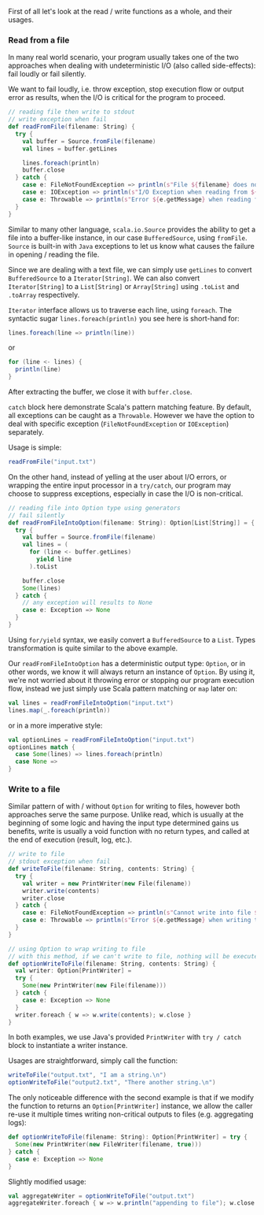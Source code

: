 First of all let's look at the read / write functions as a whole, and their usages.

### Read from a file

In many real world scenario, your program usually takes one of the two approaches when dealing with undeterministic I/O
(also called side-effects): fail loudly or fail silently.

We want to fail loudly, i.e. throw exception, stop execution flow or output error as results, when the I/O is critical
for the program to proceed.

```scala
// reading file then write to stdout
// write exception when fail
def readFromFile(filename: String) {
  try {
    val buffer = Source.fromFile(filename)
    val lines = buffer.getLines

    lines.foreach(println)
    buffer.close
  } catch {
    case e: FileNotFoundException => println(s"File ${filename} does not exist.")
    case e: IOException => println(s"I/O Exception when reading from ${filename}.")
    case e: Throwable => println(s"Error ${e.getMessage} when reading from ${filename}.")
  }
}
```

Similar to many other language, `scala.io.Source` provides the ability to get a file into a buffer-like instance,
in our case `BufferedSource`, using `fromFile`. `Source` is built-in with `Java` exceptions to let us know what
causes the failure in opening / reading the file.

Since we are dealing with a text file, we can simply use `getLines` to convert `BufferedSource` to a `Iterator[String]`.
We can also convert `Iterator[String]` to a `List[String]` or `Array[String]` using `.toList` and `.toArray`
respectively.

`Iterator` interface allows us to traverse each line, using `foreach`. The syntactic sugar `lines.foreach(println)`
you see here is short-hand for:

```scala
lines.foreach(line => println(line))
```

or

```scala
for (line <- lines) {
  println(line)
}
```

After extracting the buffer, we close it with `buffer.close`.

`catch` block here demonstrate Scala's pattern matching feature. By default, all exceptions can be caught
as a `Throwable`.
However we have the option to deal with specific exception (`FileNotFoundException` or `IOException`) separately.

Usage is simple:

```scala
readFromFile("input.txt")
```

On the other hand, instead of yelling at the user about I/O errors, or wrapping the entire input processor in a
`try/catch`, our program may choose to suppress exceptions, especially in case the I/O is non-critical.

```scala
// reading file into Option type using generators
// fail silently
def readFromFileIntoOption(filename: String): Option[List[String]] = {
  try {
    val buffer = Source.fromFile(filename)
    val lines = (
      for (line <- buffer.getLines)
        yield line
      ).toList

    buffer.close
    Some(lines)
  } catch {
    // any exception will results to None
    case e: Exception => None
  }
}
```

Using `for/yield` syntax, we easily convert a `BufferedSource` to a `List`. Types transformation is quite similar
to the above example.

Our `readFromFileIntoOption` has a deterministic output type: `Option`, or in other words,
we know it will always return an instance of `Option`.
By using it, we're not worried about it throwing error or stopping our program execution flow,
instead we just simply use Scala pattern matching or `map` later on:

```scala
val lines = readFromFileIntoOption("input.txt")
lines.map(_.foreach(println))
```

or in a more imperative style:

```scala
val optionLines = readFromFileIntoOption("input.txt")
optionLines match {
  case Some(lines) => lines.foreach(println)
  case None =>
}
```

### Write to a file

Similar pattern of with / without `Option` for writing to files, however both approaches serve the same purpose.
Unlike read, which is usually at the beginning of some logic and having the input type determined gains us benefits,
write is usually a void function with no return types, and called at the end of execution (result, log, etc.).

```scala
// write to file
// stdout exception when fail
def writeToFile(filename: String, contents: String) {
  try {
    val writer = new PrintWriter(new File(filename))
    writer.write(contents)
    writer.close
  } catch {
    case e: FileNotFoundException => println(s"Cannot write into file ${filename}.")
    case e: Throwable => println(s"Error ${e.getMessage} when writing to file ${filename}.")
  }
}

// using Option to wrap writing to file
// with this method, if we can't write to file, nothing will be executed
def optionWriteToFile(filename: String, contents: String) {
  val writer: Option[PrintWriter] =
  try {
    Some(new PrintWriter(new File(filename)))
  } catch {
    case e: Exception => None
  }
  writer.foreach { w => w.write(contents); w.close }
}
```

In both examples, we use Java's provided `PrintWriter` with `try / catch` block to instantiate a writer instance.

Usages are straightforward, simply call the function:

```scala
writeToFile("output.txt", "I am a string.\n")
optionWriteToFile("output2.txt", "There another string.\n")
```

The only noticeable difference with the second example is that if we modify the function to returns an
`Option[PrintWriter]` instance, we allow the caller re-use it multiple times writing non-critical outputs to files
(e.g. aggregating logs):

```scala
def optionWriteToFile(filename: String): Option[PrintWriter] = try {
  Some(new PrintWriter(new FileWriter(filename, true)))
} catch {
  case e: Exception => None
}
```

Slightly modified usage:

```scala
val aggregateWriter = optionWriteToFile("output.txt")
aggregateWriter.foreach { w => w.println("appending to file"); w.close }
```
